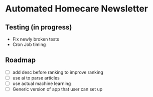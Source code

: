 # Automated Homecare Newsletter

## Testing (in progress)

- Fix newly broken tests
- Cron Job timing

## Roadmap

- [ ] add desc before ranking to improve ranking
- [ ] use ai to parse articles
- [ ] use actual machine learning
- [ ] Generic version of app that user can set up
